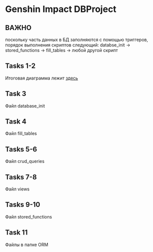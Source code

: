 # Genshin Impact DBProject

## ВАЖНО
поскольку часть данных в БД заполняются с помощью триггеров, порядок выполнения скриптов следующий:
databse_init -> stored_functions -> fill_tables -> любой другой скрипт
## Tasks 1-2
Итоговая диаграмма лежит [здесь](https://github.com/rpuwa/DBProject/tree/main/models/genshindb_er_diagram.png)
## Task 3
Файл database_init
## Task 4
Файл fill_tables
## Tasks 5-6
Файл crud_queries
## Tasks 7-8
Файл views
## Tasks 9-10
Файл stored_functions
## Task 11
Файлы в папке ORM

